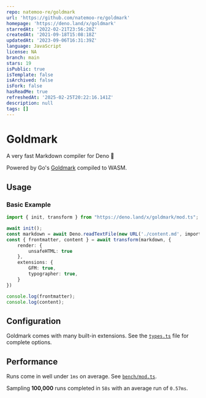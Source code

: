 ```yaml
---
repo: natemoo-re/goldmark
url: 'https://github.com/natemoo-re/goldmark'
homepage: 'https://deno.land/x/goldmark'
starredAt: '2022-02-21T23:56:20Z'
createdAt: '2021-09-18T15:08:18Z'
updatedAt: '2023-09-06T16:31:39Z'
language: JavaScript
license: NA
branch: main
stars: 19
isPublic: true
isTemplate: false
isArchived: false
isFork: false
hasReadMe: true
refreshedAt: '2025-02-25T20:22:16.141Z'
description: null
tags: []
---
```


# Goldmark

A very fast Markdown compiler for Deno 🦕

Powered by Go's [Goldmark](https://github.com/yuin/goldmark) compiled to WASM.

## Usage

### Basic Example

```ts
import { init, transform } from "https://deno.land/x/goldmark/mod.ts";

await init();
const markdown = await Deno.readTextFile(new URL('./content.md', import.meta.url));
const { frontmatter, content } = await transform(markdown, {
    render: {
        unsafeHTML: true
    },
    extensions: {
        GFM: true,
        typographer: true,
    }
})

console.log(frontmatter);
console.log(content);
```

## Configuration

Goldmark comes with many built-in extensions. See the [`types.ts`](https://github.com/natemoo-re/goldmark/blob/main/deno/types.ts) file for complete options.

## Performance

Runs come in well under `1ms` on average. See [`bench/mod.ts`](https://github.com/natemoo-re/goldmark/blob/main/bench/mod.ts).

Sampling **100,000** runs completed in `58s` with an average run of `0.57ms`.

